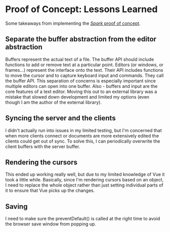 # Proof of Concept: Lessons Learned
Some takeaways from implementing the [*Spark* proof of concept](https://github.com/jdormit/spark-proof-of-concept).

## Separate the buffer abstraction from the editor abstraction
Buffers represent the actual text of a file. The buffer API should include functions to add or remove text at a particular point. Editors (or windows, or frames...) represent the interface onto the text. Their API includes functions to move the cursor and to capture keyboard input and commands. They call the buffer API. This separation of concerns is especially important since multiple editors can open into one buffer. Also - buffers and input are the core features of a text editor. Moving this out to an external library was a mistake that slowed down  development and limited my options (even though I am the author of the external library).

## Syncing the server and the clients
I didn't actually run into issues in my limited testing, but I'm concerned that when more clients connect or documents are more extensively edited the clients could get out of sync. To solve this, I can periodically overwrite the client buffers with the server buffer.

## Rendering the cursors
This ended up working really well, but due to my limited knowledge of Vue it took a little while. Basically, since I'm rendering cursors based on an object, I need to replace the whole object rather than just setting individual parts of it to ensure that Vue picks up the changes.

## Saving
I need to make sure the preventDefault() is called at the right time to avoid the browser save window from popping up.
